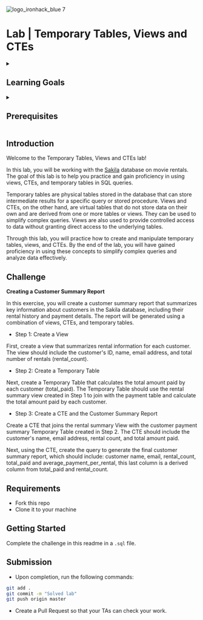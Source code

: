 ![logo_ironhack_blue 7](https://user-images.githubusercontent.com/23629340/40541063-a07a0a8a-601a-11e8-91b5-2f13e4e6b441.png)

# Lab | Temporary Tables, Views and CTEs

<details>
  <summary>
   <h2>Learning Goals</h2>
  </summary>

  This lab allows you to practice and apply the concepts and techniques taught in class. 

  Upon completion of this lab, you will be able to:
  
- Create and use Temporary Tables, Views and Common Table Expressions (CTEs) in SQL to simplify complex queries and improve query performance.

  <br>
  <hr> 

</details>

<details>
  <summary>
   <h2>Prerequisites</h2>
  </summary>

Before this starting this lab, you should have learnt about:

- SELECT, FROM, ORDER BY, LIMIT, WHERE, GROUP BY, and HAVING clauses. DISTINCT, AS keywords.
- Built-in SQL functions such as COUNT, MAX, MIN, AVG, ROUND, DATEDIFF, or DATE_FORMAT.
- JOIN to combine data from multiple tables.
- Subqueries
- Temporary Tables, Views, CTEs
 
  <br>
  <hr> 

</details>


## Introduction

Welcome to the Temporary Tables, Views and CTEs lab!

In this lab, you will be working with the [Sakila](https://dev.mysql.com/doc/sakila/en/) database on movie rentals. The goal of this lab is to help you practice and gain proficiency in using views, CTEs, and temporary tables in SQL queries.

Temporary tables are physical tables stored in the database that can store intermediate results for a specific query or stored procedure. Views and CTEs, on the other hand, are virtual tables that do not store data on their own and are derived from one or more tables or views. They can be used to simplify complex queries. Views are also used to provide controlled access to data without granting direct access to the underlying tables.

Through this lab, you will practice how to create and manipulate temporary tables, views, and CTEs. By the end of the lab, you will have gained proficiency in using these concepts to simplify complex queries and analyze data effectively.


## Challenge

**Creating a Customer Summary Report**

In this exercise, you will create a customer summary report that summarizes key information about customers in the Sakila database, including their rental history and payment details. The report will be generated using a combination of views, CTEs, and temporary tables.

- Step 1: Create a View

First, create a view that summarizes rental information for each customer. The view should include the customer's ID, name, email address, and total number of rentals (rental_count).

- Step 2: Create a Temporary Table

Next, create a Temporary Table that calculates the total amount paid by each customer (total_paid). The Temporary Table should use the rental summary view created in Step 1 to join with the payment table and calculate the total amount paid by each customer.

- Step 3: Create a CTE and the Customer Summary Report

Create a CTE that joins the rental summary View with the customer payment summary Temporary Table created in Step 2. The CTE should include the customer's name, email address, rental count, and total amount paid. 

Next, using the CTE, create the query to generate the final customer summary report, which should include: customer name, email, rental_count, total_paid and average_payment_per_rental, this last column is a derived column from total_paid and rental_count.

## Requirements

- Fork this repo
- Clone it to your machine


## Getting Started

Complete the challenge in this readme in a `.sql` file.

## Submission

- Upon completion, run the following commands:

```bash
git add .
git commit -m "Solved lab"
git push origin master
```

- Create a Pull Request so that your TAs can check your work.



